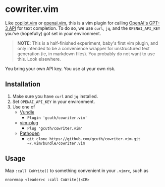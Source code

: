 # cowriter.vim

Like [copilot.vim](https://github.com/github/copilot.vim) or [openai.vim](https://github.com/jessfraz/openai.vim), this is a vim plugin for calling [OpenAI's GPT-3 API](https://openai.com/blog/openai-api/) for text completion. To do so, we use `curl`, `jq`, and the `OPENAI_API_KEY` you've (hopefully) got set in your environment.

> **NOTE**: This is a half-finished experiment, baby's first vim plugin, and only intended to be a convenience wrapper for unstructured text generation (ie, in markdown files). You probably do not want to use this. Look elsewhere.

You bring your own API key. You use at your own risk.

## Installation

1. Make sure you have `curl` and `jq` installed.
2. Set `OPENAI_API_KEY` in your environment.
3. Use one of
    - [Vundle](https://github.com/VundleVim/Vundle.vim)
        - `Plugin 'gcuth/cowriter.vim'`
    - [vim-plug](https://github.com/junegunn/vim-plug)
        - `Plug 'gcuth/cowriter.vim'`
    - [Pathogen](https://github.com/tpope/vim-pathogen)
        - `git clone https://github.com/gcuth/cowriter.vim.git ~/.vim/bundle/cowriter.vim`

## Usage

Map `:call CoWrite()` to something convenient in your `.vimrc`, such as

```
nnoremap <leader>c :call CoWrite()<CR>
```

